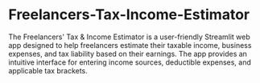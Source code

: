 # Freelancers-Tax-Income-Estimator
The Freelancers' Tax &amp; Income Estimator is a user-friendly Streamlit web app designed to help freelancers estimate their taxable income, business expenses, and tax liability based on their earnings. The app provides an intuitive interface for entering income sources, deductible expenses, and applicable tax brackets.
